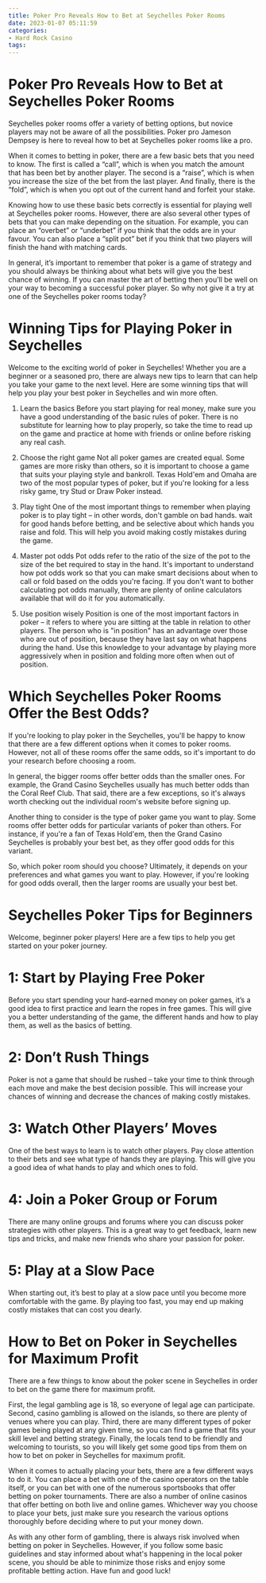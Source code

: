 ```yaml
---
title: Poker Pro Reveals How to Bet at Seychelles Poker Rooms 
date: 2023-01-07 05:11:59
categories:
- Hard Rock Casino
tags:
---
```



#  Poker Pro Reveals How to Bet at Seychelles Poker Rooms 

Seychelles poker rooms offer a variety of betting options, but novice players may not be aware of all the possibilities. Poker pro Jameson Dempsey is here to reveal how to bet at Seychelles poker rooms like a pro.

When it comes to betting in poker, there are a few basic bets that you need to know. The first is called a “call”, which is when you match the amount that has been bet by another player. The second is a “raise”, which is when you increase the size of the bet from the last player. And finally, there is the “fold”, which is when you opt out of the current hand and forfeit your stake.

Knowing how to use these basic bets correctly is essential for playing well at Seychelles poker rooms. However, there are also several other types of bets that you can make depending on the situation. For example, you can place an “overbet” or “underbet” if you think that the odds are in your favour. You can also place a “split pot” bet if you think that two players will finish the hand with matching cards.

In general, it’s important to remember that poker is a game of strategy and you should always be thinking about what bets will give you the best chance of winning. If you can master the art of betting then you’ll be well on your way to becoming a successful poker player. So why not give it a try at one of the Seychelles poker rooms today?

#  Winning Tips for Playing Poker in Seychelles 

Welcome to the exciting world of poker in Seychelles! Whether you are a beginner or a seasoned pro, there are always new tips to learn that can help you take your game to the next level. Here are some winning tips that will help you play your best poker in Seychelles and win more often.

1. Learn the basics 
Before you start playing for real money, make sure you have a good understanding of the basic rules of poker. There is no substitute for learning how to play properly, so take the time to read up on the game and practice at home with friends or online before risking any real cash.

2. Choose the right game 
Not all poker games are created equal. Some games are more risky than others, so it is important to choose a game that suits your playing style and bankroll. Texas Hold'em and Omaha are two of the most popular types of poker, but if you're looking for a less risky game, try Stud or Draw Poker instead.

3. Play tight 
One of the most important things to remember when playing poker is to play tight – in other words, don't gamble on bad hands. wait for good hands before betting, and be selective about which hands you raise and fold. This will help you avoid making costly mistakes during the game.

4. Master pot odds 
Pot odds refer to the ratio of the size of the pot to the size of the bet required to stay in the hand. It's important to understand how pot odds work so that you can make smart decisions about when to call or fold based on the odds you're facing. If you don't want to bother calculating pot odds manually, there are plenty of online calculators available that will do it for you automatically.

5. Use position wisely 
Position is one of the most important factors in poker – it refers to where you are sitting at the table in relation to other players. The person who is "in position" has an advantage over those who are out of position, because they have last say on what happens during the hand. Use this knowledge to your advantage by playing more aggressively when in position and folding more often when out of position.

#  Which Seychelles Poker Rooms Offer the Best Odds? 

If you're looking to play poker in the Seychelles, you'll be happy to know that there are a few different options when it comes to poker rooms. However, not all of these rooms offer the same odds, so it's important to do your research before choosing a room.

In general, the bigger rooms offer better odds than the smaller ones. For example, the Grand Casino Seychelles usually has much better odds than the Coral Reef Club. That said, there are a few exceptions, so it's always worth checking out the individual room's website before signing up.

Another thing to consider is the type of poker game you want to play. Some rooms offer better odds for particular variants of poker than others. For instance, if you're a fan of Texas Hold'em, then the Grand Casino Seychelles is probably your best bet, as they offer good odds for this variant.

So, which poker room should you choose? Ultimately, it depends on your preferences and what games you want to play. However, if you're looking for good odds overall, then the larger rooms are usually your best bet.

#  Seychelles Poker Tips for Beginners 

Welcome, beginner poker players! Here are a few tips to help you get started on your poker journey.

# 1: Start by Playing Free Poker

Before you start spending your hard-earned money on poker games, it’s a good idea to first practice and learn the ropes in free games. This will give you a better understanding of the game, the different hands and how to play them, as well as the basics of betting.

# 2: Don’t Rush Things

Poker is not a game that should be rushed – take your time to think through each move and make the best decision possible. This will increase your chances of winning and decrease the chances of making costly mistakes.

# 3: Watch Other Players’ Moves

One of the best ways to learn is to watch other players. Pay close attention to their bets and see what type of hands they are playing. This will give you a good idea of what hands to play and which ones to fold.

# 4: Join a Poker Group or Forum

There are many online groups and forums where you can discuss poker strategies with other players. This is a great way to get feedback, learn new tips and tricks, and make new friends who share your passion for poker.

# 5: Play at a Slow Pace

When starting out, it’s best to play at a slow pace until you become more comfortable with the game. By playing too fast, you may end up making costly mistakes that can cost you dearly.

#  How to Bet on Poker in Seychelles for Maximum Profit

There are a few things to know about the poker scene in Seychelles in order to bet on the game there for maximum profit.

First, the legal gambling age is 18, so everyone of legal age can participate. Second, casino gambling is allowed on the islands, so there are plenty of venues where you can play. Third, there are many different types of poker games being played at any given time, so you can find a game that fits your skill level and betting strategy. Finally, the locals tend to be friendly and welcoming to tourists, so you will likely get some good tips from them on how to bet on poker in Seychelles for maximum profit.

When it comes to actually placing your bets, there are a few different ways to do it. You can place a bet with one of the casino operators on the table itself, or you can bet with one of the numerous sportsbooks that offer betting on poker tournaments. There are also a number of online casinos that offer betting on both live and online games. Whichever way you choose to place your bets, just make sure you research the various options thoroughly before deciding where to put your money down.

As with any other form of gambling, there is always risk involved when betting on poker in Seychelles. However, if you follow some basic guidelines and stay informed about what's happening in the local poker scene, you should be able to minimize those risks and enjoy some profitable betting action. Have fun and good luck!